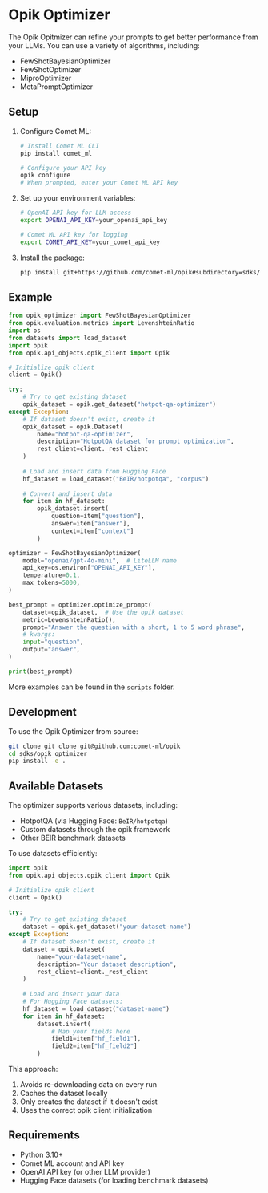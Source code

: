 # Opik Optimizer

The Opik Opitmizer can refine your prompts to get better performance
from your LLMs. You can use a variety of algorithms, including:

* FewShotBayesianOptimizer
* FewShotOptimizer
* MiproOptimizer
* MetaPromptOptimizer

## Setup

1. Configure Comet ML:
   ```bash
   # Install Comet ML CLI
   pip install comet_ml
   
   # Configure your API key
   opik configure
   # When prompted, enter your Comet ML API key
   ```

2. Set up your environment variables:
   ```bash
   # OpenAI API key for LLM access
   export OPENAI_API_KEY=your_openai_api_key
   
   # Comet ML API key for logging
   export COMET_API_KEY=your_comet_api_key
   ```

3. Install the package:
   ```bash
   pip install git+https://github.com/comet-ml/opik#subdirectory=sdks/opik_optimizer
   ```

## Example

```python
from opik_optimizer import FewShotBayesianOptimizer
from opik.evaluation.metrics import LevenshteinRatio
import os
from datasets import load_dataset
import opik
from opik.api_objects.opik_client import Opik

# Initialize opik client
client = Opik()

try:
    # Try to get existing dataset
    opik_dataset = opik.get_dataset("hotpot-qa-optimizer")
except Exception:
    # If dataset doesn't exist, create it
    opik_dataset = opik.Dataset(
        name="hotpot-qa-optimizer",
        description="HotpotQA dataset for prompt optimization",
        rest_client=client._rest_client
    )
    
    # Load and insert data from Hugging Face
    hf_dataset = load_dataset("BeIR/hotpotqa", "corpus")
    
    # Convert and insert data
    for item in hf_dataset:
        opik_dataset.insert(
            question=item["question"],
            answer=item["answer"],
            context=item["context"]
        )

optimizer = FewShotBayesianOptimizer(
    model="openai/gpt-4o-mini",  # LiteLLM name
    api_key=os.environ["OPENAI_API_KEY"],
    temperature=0.1,
    max_tokens=5000,
)

best_prompt = optimizer.optimize_prompt(
    dataset=opik_dataset,  # Use the opik dataset
    metric=LevenshteinRatio(),
    prompt="Answer the question with a short, 1 to 5 word phrase",
    # kwargs:
    input="question",
    output="answer",
)

print(best_prompt)
```

More examples can be found in the `scripts` folder.

## Development

To use the Opik Optimizer from source:

```bash
git clone git clone git@github.com:comet-ml/opik
cd sdks/opik_optimizer
pip install -e .
```

## Available Datasets

The optimizer supports various datasets, including:

- HotpotQA (via Hugging Face: `BeIR/hotpotqa`)
- Custom datasets through the opik framework
- Other BEIR benchmark datasets

To use datasets efficiently:

```python
import opik
from opik.api_objects.opik_client import Opik

# Initialize opik client
client = Opik()

try:
    # Try to get existing dataset
    dataset = opik.get_dataset("your-dataset-name")
except Exception:
    # If dataset doesn't exist, create it
    dataset = opik.Dataset(
        name="your-dataset-name",
        description="Your dataset description",
        rest_client=client._rest_client
    )
    
    # Load and insert your data
    # For Hugging Face datasets:
    hf_dataset = load_dataset("dataset-name")
    for item in hf_dataset:
        dataset.insert(
            # Map your fields here
            field1=item["hf_field1"],
            field2=item["hf_field2"]
        )
```

This approach:
1. Avoids re-downloading data on every run
2. Caches the dataset locally
3. Only creates the dataset if it doesn't exist
4. Uses the correct opik client initialization

## Requirements

- Python 3.10+
- Comet ML account and API key
- OpenAI API key (or other LLM provider)
- Hugging Face datasets (for loading benchmark datasets)
